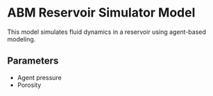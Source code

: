 # ABM Reservoir Simulator Model
This model simulates fluid dynamics in a reservoir using agent-based modeling.
## Parameters
- Agent pressure
- Porosity
